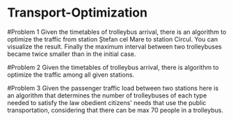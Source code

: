 # Transport-Optimization

#Problem 1
Given the timetables of trolleybus arrival, there is  an algorithm to optimize the traffic from station Ștefan cel Mare to station Circul. You can visualize the result. Finally the maximum interval between two trolleybuses became twice smaller than in the initial case.


#Problem 2
Given the timetables of trolleybus arrival, there is algorithm to optimize the traffic among all given stations.

#Problem 3
Given the passenger traffic load between two stations here is an algorithm that determines the number of trolleybuses of each type needed to satisfy the law obedient citizens' needs that use the public transportation,
considering that there can be max 70 people in a trolleybus.
